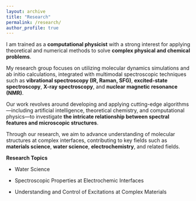 ```yaml
---
layout: archive
title: "Research"
permalink: /research/
author_profile: true
---
```

I am trained as a **computational physicist** with a strong interest for applying theoretical and numerical methods to solve **complex physical and chemical problems**.

My research group focuses on utilizing molecular dynamics simulations and ab initio calculations, integrated with multimodal spectroscopic techniques such as **vibrational spectroscopy (IR, Raman, SFG)**, **excited-state spectroscopy**, **X-ray spectroscopy**, and **nuclear magnetic resonance (NMR)**.

Our work revolves around developing and applying cutting-edge algorithms—including artificial intelligence, theoretical chemistry, and computational physics—to investigate **the intricate relationship between spectral features and microscopic structures**.

Through our research, we aim to advance understanding of molecular structures at complex interfaces, contributing to key fields such as **materials science**, **water science**, **electrochemistry**, and related fields.

**Research Topics**

* Water Science

* Spectroscopic Properties at Electrochemic Interfaces

* Understanding and Control of Excitations at Complex Materials



